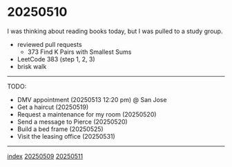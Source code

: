 <head><meta name="viewport" content="width=device-width, initial-scale=1.0, user-scalable=yes" /><meta charset="UTF-8"></head>

# 20250510

I was thinking about reading books today, but I was pulled to a study group.

- reviewed pull requests
	- 373 Find K Pairs with Smallest Sums
- LeetCode 383 (step 1, 2, 3)
- brisk walk

---

TODO:

- DMV appointment (20250513 12:20 pm) @ San Jose
- Get a haircut (20250519)
- Request a maintenance for my room (20250520)
- Send a message to Pierce (20250520)
- Build a bed frame (20250525)
- Visit the leasing office (20250531)

---

[index](../../index.html)
[20250509](20250509.html)
[20250511](20250511.html)
